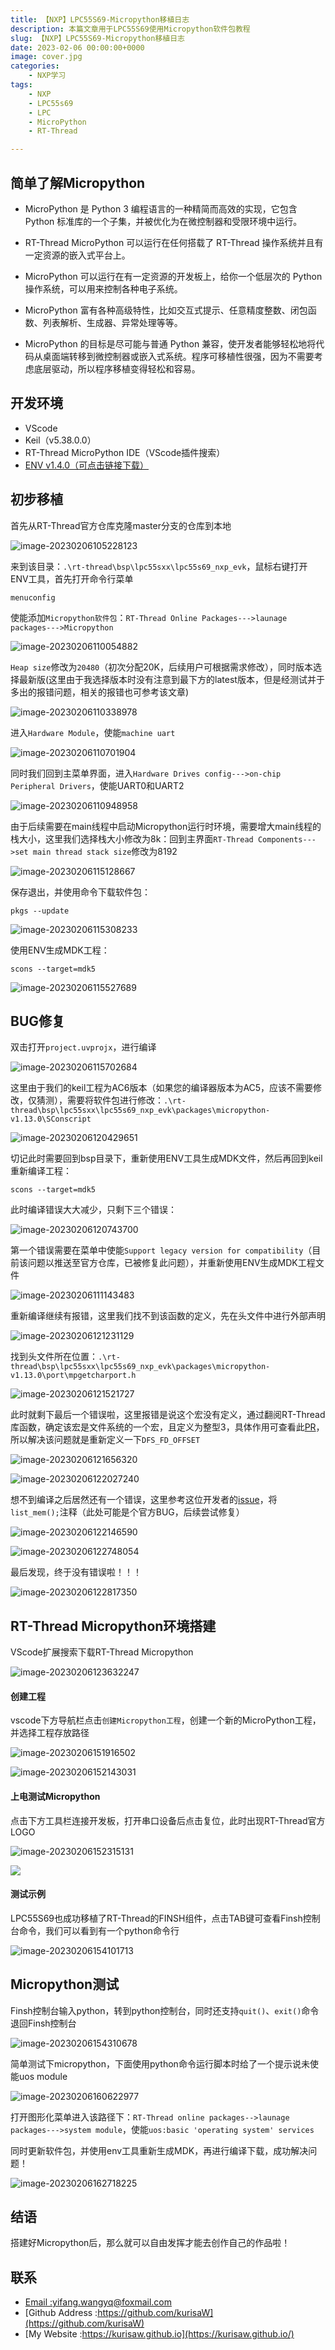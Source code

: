 ```yaml
---
title: 【NXP】LPC55S69-Micropython移植日志
description: 本篇文章用于LPC55S69使用Micropython软件包教程
slug: 【NXP】LPC55S69-Micropython移植日志
date: 2023-02-06 00:00:00+0000
image: cover.jpg
categories:
    - NXP学习
tags:
    - NXP
    - LPC55s69
    - LPC
    - MicroPython
    - RT-Thread

---
```




## 简单了解Micropython

* MicroPython 是 Python 3 编程语言的一种精简而高效的实现，它包含 Python 标准库的一个子集，并被优化为在微控制器和受限环境中运行。

* RT-Thread MicroPython 可以运行在任何搭载了 RT-Thread 操作系统并且有一定资源的嵌入式平台上。

* MicroPython 可以运行在有一定资源的开发板上，给你一个低层次的 Python 操作系统，可以用来控制各种电子系统。

* MicroPython 富有各种高级特性，比如交互式提示、任意精度整数、闭包函数、列表解析、生成器、异常处理等等。

* MicroPython 的目标是尽可能与普通 Python 兼容，使开发者能够轻松地将代码从桌面端转移到微控制器或嵌入式系统。程序可移植性很强，因为不需要考虑底层驱动，所以程序移植变得轻松和容易。

## 开发环境

* VScode
* Keil（v5.38.0.0）
* RT-Thread MicroPython IDE（VScode插件搜索）
* [ENV v1.4.0（可点击链接下载）](https://github.com/RT-Thread/env-windows/tree/v1.3.5)

## 初步移植

首先从RT-Thread官方仓库克隆master分支的仓库到本地

![image-20230206105228123](https://raw.githubusercontent.com/kurisaW/picbed/main/img/202302061052497.png)

来到该目录：`.\rt-thread\bsp\lpc55sxx\lpc55s69_nxp_evk`，鼠标右键打开ENV工具，首先打开命令行菜单

```
menuconfig
```

使能添加`Micropython软件包`：`RT-Thread Online Packages--->launage packages--->Micropython`

![image-20230206110054882](https://raw.githubusercontent.com/kurisaW/picbed/main/img/202302061100977.png)

`Heap size`修改为`20480`（初次分配20K，后续用户可根据需求修改），同时版本选择最新版(这里由于我选择版本时没有注意到最下方的latest版本，但是经测试并于多出的报错问题，相关的报错也可参考该文章)

![image-20230206110338978](https://raw.githubusercontent.com/kurisaW/picbed/main/img/202302061103056.png)

进入`Hardware Module`，使能`machine uart`

![image-20230206110701904](https://raw.githubusercontent.com/kurisaW/picbed/main/img/202302061107994.png)

同时我们回到主菜单界面，进入`Hardware Drives config--->on-chip Peripheral Drivers`，使能UART0和UART2

![image-20230206110948958](https://raw.githubusercontent.com/kurisaW/picbed/main/img/202302061109036.png)

由于后续需要在main线程中启动Micropython运行时环境，需要增大main线程的栈大小，这里我们选择栈大小修改为8k：回到主界面`RT-Thread Components--->set main thread stack size`修改为8192

![image-20230206115128667](https://raw.githubusercontent.com/kurisaW/picbed/main/img/202302061151008.png)

保存退出，并使用命令下载软件包：

```
pkgs --update
```

![image-20230206115308233](https://raw.githubusercontent.com/kurisaW/picbed/main/img/202302061153317.png)

使用ENV生成MDK工程：

```
scons --target=mdk5
```

![image-20230206115527689](https://raw.githubusercontent.com/kurisaW/picbed/main/img/202302061155767.png)

## BUG修复

双击打开`project.uvprojx`，进行编译

![image-20230206115702684](https://raw.githubusercontent.com/kurisaW/picbed/main/img/202302061157814.png)

这里由于我们的keil工程为AC6版本（如果您的编译器版本为AC5，应该不需要修改，仅猜测），需要将软件包进行修改：`.\rt-thread\bsp\lpc55sxx\lpc55s69_nxp_evk\packages\micropython-v1.13.0\SConscript`

![image-20230206120429651](https://raw.githubusercontent.com/kurisaW/picbed/main/img/202302061204757.png)

切记此时需要回到bsp目录下，重新使用ENV工具生成MDK文件，然后再回到keil重新编译工程：

```
scons --target=mdk5
```

此时编译错误大大减少，只剩下三个错误：

![image-20230206120743700](https://raw.githubusercontent.com/kurisaW/picbed/main/img/202302061212323.png)

第一个错误需要在菜单中使能`Support legacy version for compatibility`（目前该问题以推送至官方仓库，已被修复此问题），并重新使用ENV生成MDK工程文件

![image-20230206111143483](https://raw.githubusercontent.com/kurisaW/picbed/main/img/202302061111567.png)

重新编译继续有报错，这里我们找不到该函数的定义，先在头文件中进行外部声明

![image-20230206121231129](https://raw.githubusercontent.com/kurisaW/picbed/main/img/202302061212175.png)

找到头文件所在位置：`.\rt-thread\bsp\lpc55sxx\lpc55s69_nxp_evk\packages\micropython-v1.13.0\port\mpgetcharport.h`

![image-20230206121521727](https://raw.githubusercontent.com/kurisaW/picbed/main/img/202302061215795.png)

此时就剩下最后一个错误啦，这里报错是说这个宏没有定义，通过翻阅RT-Thread库函数，确定该宏是文件系统的一个宏，且定义为整型3，具体作用可查看此[PR](https://github.com/RT-Thread/rt-thread/pull/2100)，所以解决该问题就是重新定义一下`DFS_FD_OFFSET`

![image-20230206121656320](https://raw.githubusercontent.com/kurisaW/picbed/main/img/202302061216368.png)

![image-20230206122027240](https://raw.githubusercontent.com/kurisaW/picbed/main/img/202302061220316.png)

想不到编译之后居然还有一个错误，这里参考这位开发者的[issue](https://github.com/RT-Thread/rt-thread/issues/6657)，将`list_mem();`注释（此处可能是个官方BUG，后续尝试修复）

![image-20230206122146590](https://raw.githubusercontent.com/kurisaW/picbed/main/img/202302061221642.png)

![image-20230206122748054](https://raw.githubusercontent.com/kurisaW/picbed/main/img/202302061227108.png)

最后发现，终于没有错误啦！！！

![image-20230206122817350](https://raw.githubusercontent.com/kurisaW/picbed/main/img/202302061228418.png)

## RT-Thread Micropython环境搭建

VScode扩展搜索下载RT-Thread Micropython

![image-20230206123632247](https://raw.githubusercontent.com/kurisaW/picbed/main/img/202302061236343.png)

#### 创建工程

vscode下方导航栏点击`创建Micropython工程`，创建一个新的MicroPython工程，并选择工程存放路径

![image-20230206151916502](https://raw.githubusercontent.com/kurisaW/picbed/main/img/202302061519616.png)

![image-20230206152143031](https://raw.githubusercontent.com/kurisaW/picbed/main/img/202302061521140.png)

#### 上电测试Micropython

点击下方工具栏连接开发板，打开串口设备后点击复位，此时出现RT-Thread官方LOGO

![image-20230206152315131](https://raw.githubusercontent.com/kurisaW/picbed/main/img/202302061523214.png)

![](https://raw.githubusercontent.com/kurisaW/picbed/main/img/202302061524180.png)

#### 测试示例

LPC55S69也成功移植了RT-Thread的FINSH组件，点击TAB键可查看Finsh控制台命令，我们可以看到有一个python命令行

![image-20230206154101713](https://raw.githubusercontent.com/kurisaW/picbed/main/img/202302061541861.png)

## Micropython测试

Finsh控制台输入python，转到python控制台，同时还支持`quit()`、`exit()`命令退回Finsh控制台

![image-20230206154310678](https://raw.githubusercontent.com/kurisaW/picbed/main/img/202302061543769.png)

简单测试下micropython，下面使用python命令运行脚本时给了一个提示说未使能uos module

![image-20230206160622977](https://raw.githubusercontent.com/kurisaW/picbed/main/img/202302061606460.png)

打开图形化菜单进入该路径下：`RT-Thread online packages-->launage packages--->system module`，使能`uos:basic 'operating system' services `

同时更新软件包，并使用env工具重新生成MDK，再进行编译下载，成功解决问题！

![image-20230206162718225](https://raw.githubusercontent.com/kurisaW/picbed/main/img/202302061627396.png)

## 结语

搭建好Micropython后，那么就可以自由发挥才能去创作自己的作品啦！

## 联系

* [Email :yifang.wangyq@foxmail.com](mailto:yifang.wangyq@foxmail.com)
* [Github Address :https://github.com/kurisaW](https://github.com/kurisaW)
* [My Website :https://kurisaw.github.io](https://kurisaw.github.io/)
